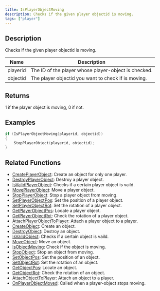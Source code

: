 ```yaml
---
title: IsPlayerObjectMoving
description: Checks if the given player objectid is moving.
tags: ["player"]
---
```


<VersionWarn version='SA-MP 0.3d' />

## Description

Checks if the given player objectid is moving.

| Name     | Description                                          |
| -------- | ---------------------------------------------------- |
| playerid | The ID of the player whose player-object is checked. |
| objectid | The player objectid you want to check if is moving.  |

## Returns

1 if the player object is moving, 0 if not.

## Examples

```c
if (IsPlayerObjectMoving(playerid, objectid))
{
	StopPlayerObject(playerid, objectid);
}
```

## Related Functions

- [CreatePlayerObject](CreatePlayerObject): Create an object for only one player.
- [DestroyPlayerObject](DestroyPlayerObject): Destroy a player object.
- [IsValidPlayerObject](IsValidPlayerObject): Checks if a certain player object is vaild.
- [MovePlayerObject](MovePlayerObject): Move a player object.
- [StopPlayerObject](StopPlayerObject): Stop a player object from moving.
- [SetPlayerObjectPos](SetPlayerObjectPos): Set the position of a player object.
- [SetPlayerObjectRot](SetPlayerObjectRot): Set the rotation of a player object.
- [GetPlayerObjectPos](GetPlayerObjectPos): Locate a player object.
- [GetPlayerObjectRot](GetPlayerObjectRot): Check the rotation of a player object.
- [AttachPlayerObjectToPlayer](AttachObjectToPlayer): Attach a player object to a player.
- [CreateObject](CreateObject): Create an object.
- [DestroyObject](DestroyObject): Destroy an object.
- [IsValidObject](IsValidObject): Checks if a certain object is vaild.
- [MoveObject](MoveObject): Move an object.
- [IsObjectMoving](IsObjectMoving): Check if the object is moving.
- [StopObject](StopObject): Stop an object from moving.
- [SetObjectPos](SetObjectPos): Set the position of an object.
- [SetObjectRot](SetObjectRot): Set the rotation of an object.
- [GetObjectPos](GetObjectPos): Locate an object.
- [GetObjectRot](GetObjectRot): Check the rotation of an object.
- [AttachObjectToPlayer](AttachObjectToPlayer): Attach an object to a player.
- [OnPlayerObjectMoved](../callbacks/OnPlayerObjectMoved): Called when a player-object stops moving.
